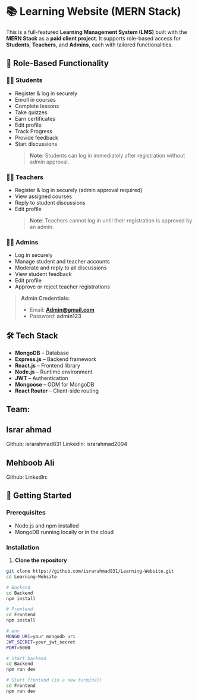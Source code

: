 # 📚 Learning Website (MERN Stack)

This is a full-featured **Learning Management System (LMS)** built with the **MERN Stack** as a **paid client project**. It supports role-based access for **Students**, **Teachers**, and **Admins**, each with tailored functionalities.

## 🔐 Role-Based Functionality

### 👨‍🎓 Students

- Register & log in securely
- Enroll in courses
- Complete lessons
- Take quizzes
- Earn certificates
- Edit profile
- Track Progress
- Provide feedback
- Start discussions
  > **Note**: Students can log in immediately after registration without admin approval.

### 👩‍🏫 Teachers

- Register & log in securely (admin approval required)
- View assigned courses
- Reply to student discussions
- Edit profile
  > **Note**: Teachers cannot log in until their registration is approved by an admin.

### 👨‍💼 Admins

- Log in securely
- Manage student and teacher accounts
- Moderate and reply to all discussions
- View student feedback
- Edit profile
- Approve or reject teacher registrations

> **Admin Credentials:**
>
> - Email: **Admin@gmail.com**
> - Password: **admin123**

## 🛠️ Tech Stack

- **MongoDB** – Database
- **Express.js** – Backend framework
- **React.js** – Frontend library
- **Node.js** – Runtime environment
- **JWT** – Authentication
- **Mongoose** – ODM for MongoDB
- **React Router** – Client-side routing

## Team:

## Israr ahmad

Github: israrahmad831
LinkedIn: israrahmad2004

## Mehboob Ali

Github:
LinkedIn:

## 🚀 Getting Started

### Prerequisites

- Node.js and npm installed
- MongoDB running locally or in the cloud

### Installation

1. **Clone the repository**

```bash
git clone https://github.com/israrahmad831/Learning-Website.git
cd Learning-Website

# Backend
cd Backend
npm install

# Frontend
cd Frontend
npm install

#.env
MONGO_URI=your_mongodb_uri
JWT_SECRET=your_jwt_secret
PORT=5000

# Start backend
cd Backend
npm run dev

# Start frontend (in a new terminal)
cd Frontend
npm run dev





```
